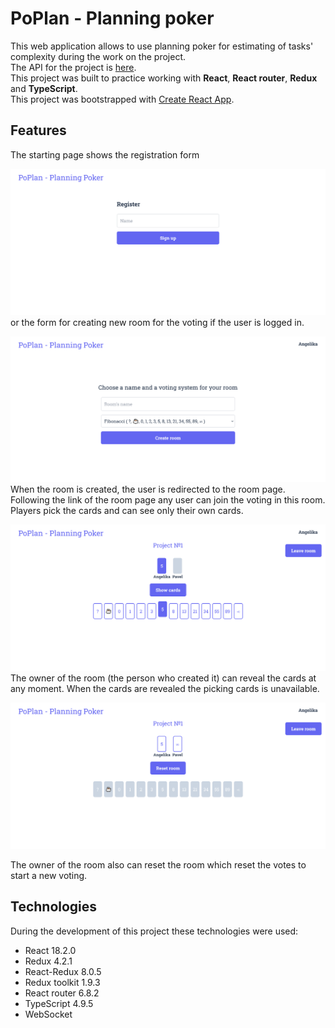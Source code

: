# PoPlan - Planning poker
This web application allows to use planning poker for estimating of tasks' complexity during the work on the project.\
The API for the project is [here](https://github.com/violarium/poplan).\
This project was built to practice working with **React**, **React router**, **Redux** and **TypeScript**.\
This project was bootstrapped with [Create React App](https://github.com/facebook/create-react-app).
## Features
The starting page shows the registration form

![Registration page](public/registration-page.png)
or the form for creating new room for the voting if the user is logged in.

![Page with the form for creating new room](public/create-room-form.png)
When the room is created, the user is redirected to the room page. Following the link of the room page any user can join the voting in this room. Players pick the cards and can see only their own cards.

![Room page](public/room-page.png)
The owner of the room (the person who created it) can reveal the cards at any moment. When the cards are revealed the picking cards is unavailable.

![Room with revealed cards](public/revealed-cards.png)

The owner of the room also can reset the room which reset the votes to start a new voting.
## Technologies
During the development of this project these technologies were used:
* React 18.2.0
* Redux 4.2.1
* React-Redux 8.0.5
* Redux toolkit 1.9.3
* React router 6.8.2
* TypeScript 4.9.5
* WebSocket
